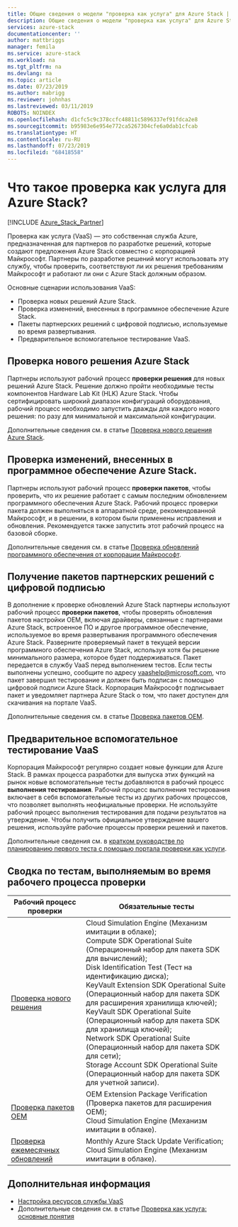 ```yaml
---
title: Общие сведения о модели "проверка как услуга" для Azure Stack | Документация Майкрософт
description: Общие сведения о модели "проверка как услуга" для Azure Stack.
services: azure-stack
documentationcenter: ''
author: mattbriggs
manager: femila
ms.service: azure-stack
ms.workload: na
ms.tgt_pltfrm: na
ms.devlang: na
ms.topic: article
ms.date: 07/23/2019
ms.author: mabrigg
ms.reviewer: johnhas
ms.lastreviewed: 03/11/2019
ROBOTS: NOINDEX
ms.openlocfilehash: d1cfc5c9c378ccfc48811c5896337ef91fdca2e8
ms.sourcegitcommit: b95983e6e954e772ca5267304cfe6a0dab1cfcab
ms.translationtype: HT
ms.contentlocale: ru-RU
ms.lasthandoff: 07/23/2019
ms.locfileid: "68418558"
---
```

# <a name="what-is-validation-as-a-service-for-azure-stack"></a>Что такое проверка как услуга для Azure Stack?

[!INCLUDE [Azure_Stack_Partner](./includes/azure-stack-partner-appliesto.md)]

Проверка как услуга (VaaS) — это собственная служба Azure, предназначенная для партнеров по разработке решений, которые создают предложения Azure Stack совместно с корпорацией Майкрософт. Партнеры по разработке решений могут использовать эту службу, чтобы проверить, соответствуют ли их решения требованиям Майкрософт и работают ли они с Azure Stack должным образом.

Основные сценарии использования VaaS:

- Проверка новых решений Azure Stack.
- Проверка изменений, внесенных в программное обеспечение Azure Stack.
- Пакеты партнерских решений с цифровой подписью, используемые во время развертывания.
- Предварительное вспомогательное тестирование VaaS.

## <a name="validate-a-new-azure-stack-solution"></a>Проверка нового решения Azure Stack

Партнеры используют рабочий процесс **проверки решения** для новых решений Azure Stack. Решение должно пройти необходимые тесты компонентов Hardware Lab Kit (HLK) Azure Stack. Чтобы сертифицировать широкий диапазон конфигураций оборудования, рабочий процесс необходимо запустить дважды для каждого нового решения: по разу для минимальной и максимальной конфигурации.

Дополнительные сведения см. в статье [Проверка нового решения Azure Stack](azure-stack-vaas-validate-solution-new.md).

## <a name="validate-changes-to-the-azure-stack-software"></a>Проверка изменений, внесенных в программное обеспечение Azure Stack.

Партнеры используют рабочий процесс **проверки пакетов**, чтобы проверить, что их решение работает с самым последним обновлением программного обеспечения Azure Stack. Рабочий процесс проверки пакета должен выполняться в аппаратной среде, рекомендованной Майкрософт, и в решении, в котором были применены исправления и обновления. Рекомендуется также запустить этот рабочий процесс на базовой сборке.

Дополнительные сведения см. в статье [Проверка обновлений программного обеспечения от корпорации Майкрософт](azure-stack-vaas-validate-microsoft-updates.md).

## <a name="get-digitally-signed-solution-partner-packages"></a>Получение пакетов партнерских решений с цифровой подписью

В дополнение к проверке обновлений Azure Stack партнеры используют рабочий процесс **проверки пакетов**, чтобы проверять обновления пакетов настройки OEM, включая драйверы, связанные с партнерами Azure Stack, встроенное ПО и другое программное обеспечение, используемое во время развертывания программного обеспечения Azure Stack. Разверните проверяемый пакет в текущей версии программного обеспечения Azure Stack, используя хотя бы решение минимального размера, которое будет поддерживаться. Пакет передается в службу VaaS перед выполнением тестов. Если тесты выполнены успешно, сообщите по адресу [vaashelp@microsoft.com](mailto:vaashelp@microsoft.com), что пакет завершил тестирование и должен быть подписан с помощью цифровой подписи Azure Stack. Корпорация Майкрософт подписывает пакет и уведомляет партнера Azure Stack о том, что пакет доступен для скачивания на портале VaaS.

Дополнительные сведения см. в статье [Проверка пакетов OEM](azure-stack-vaas-validate-oem-package.md).

## <a name="preview-vaas-test-collateral"></a>Предварительное вспомогательное тестирование VaaS

Корпорация Майкрософт регулярно создает новые функции для Azure Stack. В рамках процесса разработки для выпуска этих функций на рынок новые вспомогательные тесты добавляются в рабочий процесс **выполнения тестирования**. Рабочий процесс выполнения тестирования включает в себя вспомогательные тесты из других рабочих процессов, что позволяет выполнять неофициальные проверки. Не используйте рабочий процесс выполнения тестирования для подачи результатов на утверждение. Чтобы получить официальное утверждение вашего решения, используйте рабочие процессы проверки решений и пакетов.

Дополнительные сведения см. в [кратком руководстве по планированию первого теста с помощью портала проверки как услуги](azure-stack-vaas-schedule-test-pass.md).

## <a name="validation-workflow-tests-summary"></a>Сводка по тестам, выполняемым во время рабочего процесса проверки

| Рабочий процесс проверки | Обязательные тесты |
|----|------------|
| [Проверка нового решения](azure-stack-vaas-validate-solution-new.md) | Cloud Simulation Engine (Механизм имитации в облаке);<br>Compute SDK Operational Suite (Операционный набор для пакета SDK для вычислений);<br>Disk Identification Test (Тест на идентификацию диска);<br>KeyVault Extension SDK Operational Suite (Операционный набор для пакета SDK для расширения хранилища ключей);<br>KeyVault SDK Operational Suite (Операционный набор для пакета SDK для хранилища ключей);<br>Network SDK Operational Suite (Операционный набор для пакета SDK для сети);<br>Storage Account SDK Operational Suite (Операционный набор для пакета SDK для учетной записи).<br> |
| [Проверка пакетов OEM](azure-stack-vaas-validate-oem-package.md) | OEM Extension Package Verification (Проверка пакетов для расширения OEM);<br>Cloud Simulation Engine (Механизм имитации в облаке). |
| [Проверка ежемесячных обновлений](azure-stack-vaas-validate-microsoft-updates.md) | Monthly Azure Stack Update Verification;<br>Cloud Simulation Engine (Механизм имитации в облаке).<br> |

## <a name="next-steps"></a>Дополнительная информация

- [Настройка ресурсов службы VaaS](azure-stack-vaas-set-up-resources.md)
- Дополнительные сведения см. в статье [Проверка как услуга: основные понятия](azure-stack-vaas-key-concepts.md)
